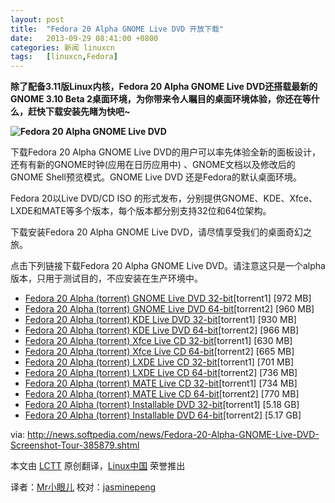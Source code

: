 ```yaml
---
layout: post
title:	"Fedora 20 Alpha GNOME Live DVD 开放下载"
date:	2013-09-29 08:41:00 +0800 
categories:	新闻 linuxcn 
tags:	[linuxcn,Fedora]
---
```



**除了配备3.11版Linux内核，Fedora 20 Alpha GNOME Live DVD还搭载最新的GNOME 3.10 Beta 2桌面环境，为你带来令人瞩目的桌面环境体验，你还在等什么，赶快下载安装先睹为快吧~**


**![Fedora 20 Alpha GNOME Live DVD](/Asserts/Images//attachment/album/201309/28/124621jmxb5l0lkhldjlxl.jpg)**


下载Fedora 20 Alpha GNOME Live DVD的用户可以率先体验全新的面板设计，还有有新的GNOME时钟(应用在日历应用中) 、GNOME文档以及修改后的GNOME Shell预览模式。GNOME Live DVD 还是Fedora的默认桌面环境。


Fedora 20以Live DVD/CD ISO 的形式发布，分别提供GNOME、KDE、Xfce、LXDE和MATE等多个版本，每个版本都分别支持32位和64位架构。


下载安装Fedora 20 Alpha GNOME Live DVD，请尽情享受我们的桌面奇幻之旅。


点击下列链接下载Fedora 20 Alpha GNOME Live DVD。请注意这只是一个alpha 版本，只用于测试目的，不应安装在生产环境中。


* [Fedora 20 Alpha (torrent) GNOME Live DVD 32-bit](http://torrent.fedoraproject.org/torrents/Fedora-Live-Desktop-i686-20-Alpha.torrent)[torrent1] [972 MB]
* [Fedora 20 Alpha (torrent) GNOME Live DVD 64-bit](http://torrent.fedoraproject.org/torrents/Fedora-Live-Desktop-x86_64-20-Alpha.torrent)[torrent2] [960 MB]
* [Fedora 20 Alpha (torrent) KDE Live DVD 32-bit](http://torrent.fedoraproject.org/torrents/Fedora-Live-KDE-i686-20-Alpha.torrent)[torrent1] [930 MB]
* [Fedora 20 Alpha (torrent) KDE Live DVD 64-bit](http://torrent.fedoraproject.org/torrents/Fedora-Live-KDE-x86_64-20-Alpha.torrent)[torrent2] [966 MB]
* [Fedora 20 Alpha (torrent) Xfce Live CD 32-bit](http://torrent.fedoraproject.org/torrents/Fedora-Live-XFCE-i686-20-Alpha.torrent)[torrent1] [630 MB]
* [Fedora 20 Alpha (torrent) Xfce Live CD 64-bit](http://torrent.fedoraproject.org/torrents/Fedora-Live-XFCE-x86_64-20-Alpha.torrent)[torrent2] [665 MB]
* [Fedora 20 Alpha (torrent) LXDE Live CD 32-bit](http://torrent.fedoraproject.org/torrents/Fedora-Live-LXDE-i686-20-Alpha.torrent)[torrent1] [701 MB]
* [Fedora 20 Alpha (torrent) LXDE Live CD 64-bit](http://torrent.fedoraproject.org/torrents/Fedora-Live-LXDE-x86_64-20-Alpha.torrent)[torrent2] [736 MB]
* [Fedora 20 Alpha (torrent) MATE Live CD 32-bit](http://torrent.fedoraproject.org/torrents/Fedora-Live-MATE-Compiz-i686-20-Alpha.torrent)[torrent1] [734 MB]
* [Fedora 20 Alpha (torrent) MATE Live CD 64-bit](http://torrent.fedoraproject.org/torrents/Fedora-Live-MATE-Compiz-x86_64-20-Alpha.torrent)[torrent2] [770 MB]
* [Fedora 20 Alpha (torrent) Installable DVD 32-bit](http://torrent.fedoraproject.org/torrents/Fedora-20-Alpha-i386-DVD.torrent)[torrent1] [5.18 GB]
* [Fedora 20 Alpha (torrent) Installable DVD 64-bit](http://torrent.fedoraproject.org/torrents/Fedora-20-Alpha-x86_64-DVD.torrent)[torrent2] [5.17 GB]


 


via: <http://news.softpedia.com/news/Fedora-20-Alpha-GNOME-Live-DVD-Screenshot-Tour-385879.shtml>


本文由 [LCTT](https://github.com/LCTT/TranslateProject) 原创翻译，[Linux中国](http://linux.cn/portal.php) 荣誉推出


译者：[Mr小眼儿](http://linux.cn/space/14801) 校对：[jasminepeng](http://linux.cn/space/jasminepeng)

